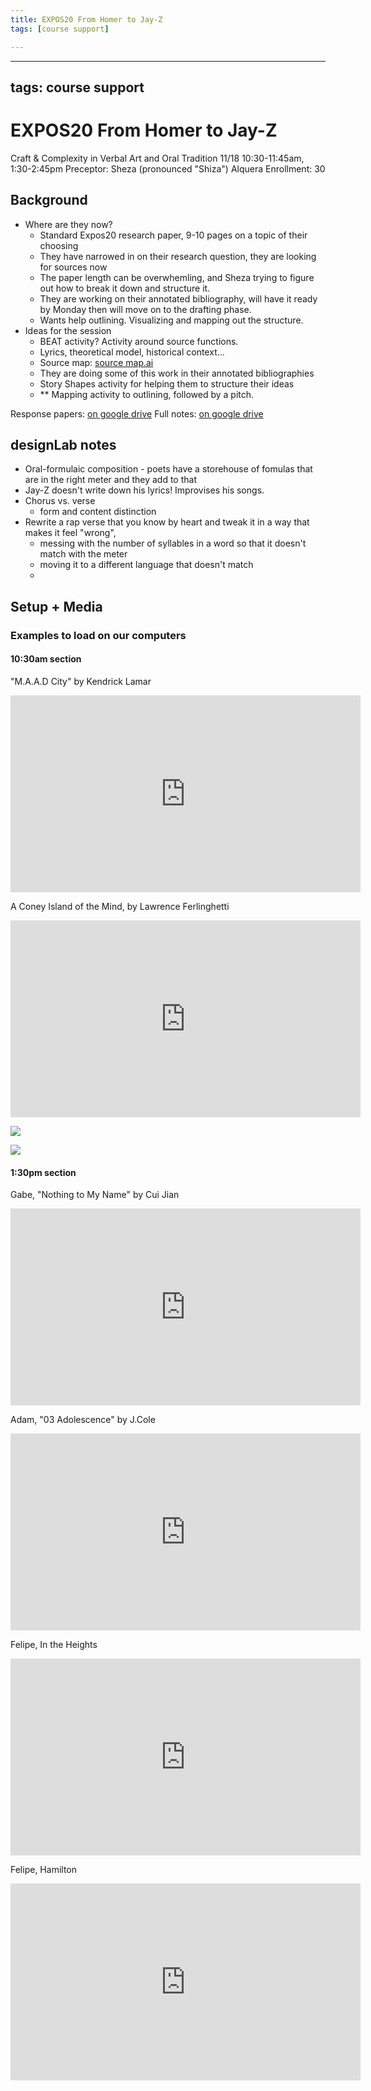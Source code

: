 ```yaml
---
title: EXPOS20 From Homer to Jay-Z
tags: [course support]

---
```


---
tags: course support
---

# EXPOS20 From Homer to Jay-Z
Craft & Complexity in Verbal Art and Oral Tradition
11/18 10:30-11:45am, 1:30-2:45pm 
Preceptor: Sheza (pronounced "Shiza") Alquera
Enrollment: 30

## Background
* Where are they now?
    * Standard Expos20 research paper, 9-10 pages on a topic of their choosing
    * They have narrowed in on their research question, they are looking for sources now
    * The paper length can be overwhemling, and Sheza trying to figure out how to break it down and structure it.
    * They are working on their annotated bibliography, will have it ready by Monday then will move on to the drafting phase.
    * Wants help outlining. Visualizing and mapping out the structure. 
* Ideas for the session
    * BEAT activity? Activity around source functions. 
    * Lyrics, theoretical model, historical context…
    * Source map: [source map.ai](https://drive.google.com/file/d/0B08GrQK8YOPdMEh2MkhjMlE1Qjg/view?usp=sharing&resourcekey=0-SPknjMW86EWvUnGMw2lqww)
    * They are doing some of this work in their annotated bibliographies
    * Story Shapes activity for helping them to structure their ideas
    * ** Mapping activity to outlining, followed by a pitch.

Response papers: [on google drive](https://drive.google.com/drive/folders/1-AqNgvzXbJNmtHublyxU2xebLUgkaaxP)
Full notes: [on google drive](https://docs.google.com/document/d/1A18teJJYAPkPhvhKZ1_6JUSJDWy8AWN_IBWt62W6t00/edit#)

## designLab notes
* Oral-formulaic composition - poets have a storehouse of fomulas that are in the right meter and they add to that
* Jay-Z doesn't write down his lyrics! Improvises his songs.
* Chorus vs. verse
    * form and content distinction
* Rewrite a rap verse that you know by heart and tweak it in a way that makes it feel "wrong", 
    * messing with the number of syllables in a word so that it doesn't match with the meter
    *  moving it to a different language that doesn't match
    *  



## Setup + Media
### Examples to load on our computers
#### 10:30am section
"M.A.A.D City" by Kendrick Lamar
<iframe width="560" height="315" src="https://www.youtube.com/embed/10yrPDf92hY" title="YouTube video player" frameborder="0" allow="accelerometer; autoplay; clipboard-write; encrypted-media; gyroscope; picture-in-picture" allowfullscreen></iframe>

A Coney Island of the Mind, by Lawrence Ferlinghetti
<iframe width="560" height="315" src="https://www.youtube.com/embed/ezS3uR4O2G8" title="YouTube video player" frameborder="0" allow="accelerometer; autoplay; clipboard-write; encrypted-media; gyroscope; picture-in-picture" allowfullscreen></iframe>

![](https://images.squarespace-cdn.com/content/v1/5c5b11c1bfba3e4a2e2cbe3a/1557831039986-PM3ZVDGFSMHFX5DD272R/074_coneyIsland.HERO.jpg?format=1000w)

![](https://images-na.ssl-images-amazon.com/images/I/71b6ajp6+vL.jpg)

#### 1:30pm section
Gabe, "Nothing to My Name" by Cui Jian
<iframe width="560" height="315" src="https://www.youtube.com/embed/kYwsPt854Xo" title="YouTube video player" frameborder="0" allow="accelerometer; autoplay; clipboard-write; encrypted-media; gyroscope; picture-in-picture" allowfullscreen></iframe>

Adam, "03 Adolescence" by J.Cole
<iframe width="560" height="315" src="https://www.youtube.com/embed/Qn1qdC7hXRg" title="YouTube video player" frameborder="0" allow="accelerometer; autoplay; clipboard-write; encrypted-media; gyroscope; picture-in-picture" allowfullscreen></iframe>


Felipe, In the Heights
<iframe width="560" height="315" src="https://www.youtube.com/embed/J1THRAluOGI" title="YouTube video player" frameborder="0" allow="accelerometer; autoplay; clipboard-write; encrypted-media; gyroscope; picture-in-picture" allowfullscreen></iframe>

Felipe, Hamilton
<iframe width="560" height="315" src="https://www.youtube.com/embed/r1izVfVpBwE" title="YouTube video player" frameborder="0" allow="accelerometer; autoplay; clipboard-write; encrypted-media; gyroscope; picture-in-picture" allowfullscreen></iframe>


